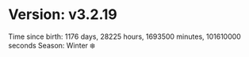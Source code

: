 # Version: v3.2.19
Time since birth: 1176 days, 28225 hours, 1693500 minutes, 101610000 seconds
Season: Winter ❄️
